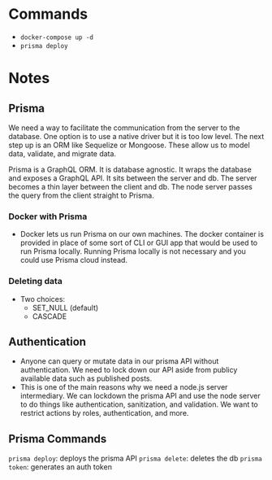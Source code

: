# Commands

- `docker-compose up -d`
- `prisma deploy`

# Notes

## Prisma

We need a way to facilitate the communication from the server to the database. One option is to use a native driver but it is too low level. The next step up is an ORM like Sequelize or Mongoose. These allow us to model data, validate, and migrate data.

Prisma is a GraphQL ORM. It is database agnostic. It wraps the database and exposes a GraphQL API. It sits between the server and db. The server becomes a thin layer between the client and db. The node server passes the query from the client straight to Prisma.

### Docker with Prisma

- Docker lets us run Prisma on our own machines. The docker container is provided in place of some sort of CLI or GUI app that would be used to run Prisma locally. Running Prisma locally is not necessary and you could use Prisma cloud instead.

### Deleting data

- Two choices:
  - SET_NULL (default)
  - CASCADE

## Authentication

- Anyone can query or mutate data in our prisma API without authentication. We need to lock down our API aside from publicy available data such as published posts.
- This is one of the main reasons why we need a node.js server intermediary. We can lockdown the prisma API and use the node server to do things like authentication, sanitization, and validation. We want to restrict actions by roles, authentication, and more.

## Prisma Commands

`prisma deploy`: deploys the prisma API
`prisma delete`: deletes the db
`prisma token`: generates an auth token
